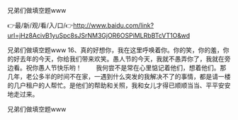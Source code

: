 兄弟们做填空题www

👉最/新/观/看/入/口/👉http://www.baidu.com/link?url=jHz8AcivB1yuSpc8sJSrNM3GjOR6OSPiMLRbBTcVT1O&wd

兄弟们做填空题www	16、真的好想你，我在这里呼唤着你。你的笑，你的羞，你的好去年的今天，你给我们带来欢笑。愚人节的今天，我就不愚弄你了，我就在旁边看。祝你愚人节快乐哟！
　　我何尝不是常在心里惦记着他们，想着他们。那几年，老公多半的时间不在家，一遇到什么突发的我解决不了的事情，都是请一楼的几户租户的人帮忙。是他们的帮助和关照，我和女儿才得已顺顺当当、平平安安地走过来。


兄弟们做填空题www
